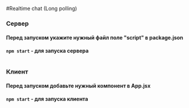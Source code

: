 
#Realtime chat (Long polling)

### Сервер
#### Перед запуском укажите нужный файл поле "script" в package.json 
#### `npm start` - для запуска сервера

#

### Клиент
#### Перед запуском добавьте нужный компонент в App.jsx
#### `npm start` - для запуска клиента
